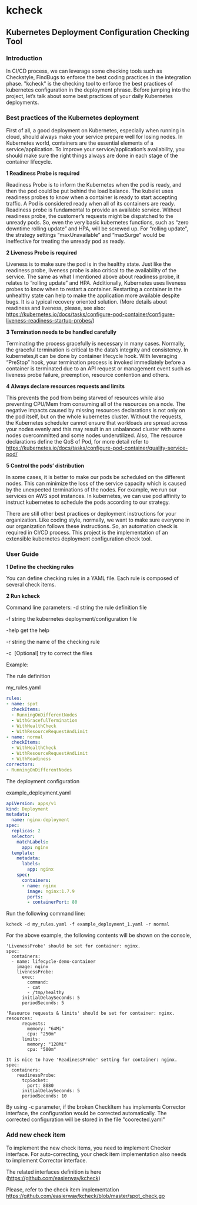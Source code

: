# kcheck

## Kubernetes Deployment Configuration Checking Tool

### Introduction

In CI/CD process, we can leverage some checking tools such as Checkstyle, FindBugs to enforce the best coding practices in the integration phase. "kcheck" is the checking tool to enforce the best practices of kubernetes configuration in the deployment phrase. 
Before jumping into the project, let’s talk about some best practices of your daily Kubernetes deployments.

### Best practices of the Kubernetes deployment

First of all, a good deployment on Kubernetes, especially when running in cloud, should always make your service prepare well for losing nodes.
In Kubernetes world, containers are the essential elements of a service/application. To improve your service/application’s availability, you should make sure the right things always are done in each stage of the container lifecycle.

**1 Readiness Probe is required** 

Readiness Probe is to inform the Kubernetes when the pod is ready, and then the pod could be put behind the load balance. The kubelet uses readiness probes to know when a container is ready to start accepting traffic. A Pod is considered ready when all of its containers are ready.
Readiness probe is fundamental to provide an available service. Without readiness probe, the customer’s requests might be dispatched to the unready pods. So, even the very basic kubernetes functions, such as “zero downtime rolling update” and HPA, will be screwed up. For “rolling update”, the strategy settings “maxUnavailable” and “maxSurge” would be ineffective for treating the unready pod as ready.

**2 Liveness Probe is required**

Liveness is to make sure the pod is in the healthy state. Just like the readiness probe, liveness probe is also critical to the availability of the service. The same as what I mentioned above about readiness probe, it relates to “rolling update” and HPA. Additionally, Kubernetes uses liveness probes to know when to restart a container. Restarting a container in the unhealthy state can help to make the application more available despite bugs. It is a typical recovery oriented solution.
(More details about readiness and liveness, please, see also: https://kubernetes.io/docs/tasks/configure-pod-container/configure-liveness-readiness-startup-probes/)

**3 Termination needs to be handled carefully**

Terminating the process gracefully is necessary in many cases. Normally, the graceful termination is critical to the data’s integrity and consistency. In kubernetes,it can be done by container lifecycle hook. With leveraging “PreStop” hook, your termination process is invoked immediately before a container is terminated due to an API request or management event such as liveness probe failure, preemption, resource contention and others.

**4 Always declare resources requests and limits**

This prevents the pod from being starved of resources while also preventing CPU/Mem from consuming all of the resources on a node. The negative impacts caused by missing resources declarations is not only on the pod itself, but on the whole kubernetes cluster. Without the requests, the Kubernetes scheduler cannot ensure that workloads are spread across your nodes evenly and this may result in an unbalanced cluster with some nodes overcommitted and some nodes underutilized. Also, The resource declarations define the QoS of Pod, for more detail refer to https://kubernetes.io/docs/tasks/configure-pod-container/quality-service-pod/

**5 Control the pods’ distribution**

In some cases, it is better to make our pods be scheduled on the different nodes. This can minimize the loss of the service capacity which is caused by the unexpected terminations of the nodes. For example, we run our services on AWS spot instances. 
In kubernetes, we can use pod affinity to instruct kubernetes to schedule the pods according to our strategy.

There are still other best practices or deployment instructions for your organization. Like coding style, normally, we want to make sure everyone in our organization follows these instructions. So, an automation check is required in CI/CD process. 
This project is the implementation of an extensible kubernetes deployment configuration check tool.



### User Guide

**1 Define the checking rules**

You can define checking rules in a YAML file. Each rule is composed of several check items. 

**2 Run kcheck**

Command line parameters: 
 -d string
  	the rule definition file

 -f string
  	the kubernetes deployment/configuration file

 -help
  	get the help

 -r string
  	the name of the checking rule

 -c	
​    [Optional] try to correct the files 

Example:

The rule definition 

my_rules.yaml

``` YAML
rules:
- name: spot
  checkItems:
  - RunningOnDifferentNodes
  - WithGracefulTermination
  - WithHealthCheck
  - WithResourceRequestAndLimit
- name: normal
  checkItems:
  - WithHealthCheck
  - WithResourceRequestAndLimit
  - WithReadiness
correctors:
- RunningOnDifferentNodes
```

The deployment configuration 

example_deployment.yaml

``` YAML
apiVersion: apps/v1
kind: Deployment
metadata:
  name: nginx-deployment
spec:
  replicas: 2
  selector:
    matchLabels:
      app: nginx
  template:
    metadata:
      labels:
        app: nginx
    spec:
      containers:
      - name: nginx
        image: nginx:1.7.9
        ports:
        - containerPort: 80
```

Run the following command line: 

```
kcheck -d my_rules.yaml -f example_deployment_1.yaml -r normal 
```

For the above example, the following contents will be shown on the console,

```
'LivenessProbe' should be set for container: nginx.
spec:
  containers:
  - name: lifecycle-demo-container
    image: nginx
    livenessProbe:
      exec:
        command:
        - cat
        - /tmp/healthy
      initialDelaySeconds: 5
      periodSeconds: 5

'Resource requests & limits' should be set for container: nginx.
resources:
      requests:
        memory: "64Mi"
        cpu: "250m"
      limits:
        memory: "128Mi"
        cpu: "500m"

It is nice to have 'ReadinessProbe' setting for container: nginx.
spec:
  containers:
    readinessProbe:
      tcpSocket:
        port: 8080
      initialDelaySeconds: 5
      periodSeconds: 10 

```

By using -c parameter, if the broken CheckItem has implements Corrector interface, the configuration would be corrected automatically. The corrected configuration will be stored in the file "coorected.yaml"

### Add new check item
To implement the new check items, you need to implement Checker interface. For auto-correcting, your check item implementation also needs to implement Corrector interface. 

The related interfaces definition is here (https://github.com/easierway/kcheck)

Please, refer to the check item implementation https://github.com/easierway/kcheck/blob/master/spot_check.go


